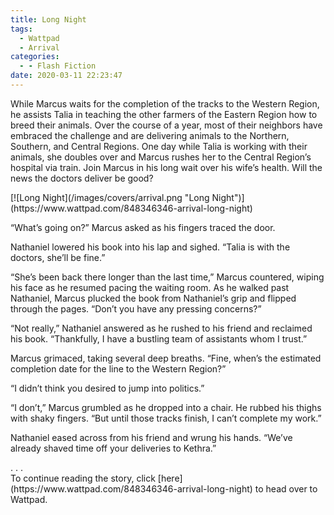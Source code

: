 ```yaml
---
title: Long Night
tags:
  - Wattpad
  - Arrival
categories:
  - - Flash Fiction
date: 2020-03-11 22:23:47
---
```


While Marcus waits for the completion of the tracks to the Western Region, he assists Talia in teaching the other farmers of the Eastern Region how to breed their animals. Over the course of a year, most of their neighbors have embraced the challenge and are delivering animals to the Northern, Southern, and Central Regions. One day while Talia is working with their animals, she doubles over and Marcus rushes her to the Central Region’s hospital via train.<!-- more --> Join Marcus in his long wait over his wife’s health. Will the news the doctors deliver be good?

<div class="center">[![Long Night](/images/covers/arrival.png "Long Night")](https://www.wattpad.com/848346346-arrival-long-night)</div>

“What’s going on?” Marcus asked as his fingers traced the door.

Nathaniel lowered his book into his lap and sighed. “Talia is with the doctors, she’ll be fine.”

“She’s been back there longer than the last time,” Marcus countered, wiping his face as he resumed pacing the waiting room. As he walked past Nathaniel, Marcus plucked the book from Nathaniel’s grip and flipped through the pages. “Don’t you have any pressing concerns?”

“Not really,” Nathaniel answered as he rushed to his friend and reclaimed his book. “Thankfully, I have a bustling team of assistants whom I trust.”

Marcus grimaced, taking several deep breaths. “Fine, when’s the estimated completion date for the line to the Western Region?”

“I didn’t think you desired to jump into politics.”

“I don’t,” Marcus grumbled as he dropped into a chair. He rubbed his thighs with shaky fingers. “But until those tracks finish, I can’t complete my work.”

Nathaniel eased across from his friend and wrung his hands. “We’ve already shaved time off your deliveries to Kethra.”

<div class="center story-ellipses">
.
.
.
</div><div class="center">To continue reading the story, click [here](https://www.wattpad.com/848346346-arrival-long-night) to head over to Wattpad.</div>
